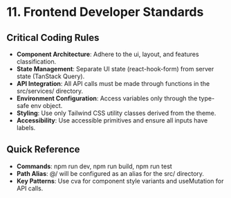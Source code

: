 # 11. Frontend Developer Standards

## Critical Coding Rules

- **Component Architecture**: Adhere to the ui, layout, and features classification.
- **State Management**: Separate UI state (react-hook-form) from server state (TanStack Query).
- **API Integration**: All API calls must be made through functions in the src/services/ directory.
- **Environment Configuration**: Access variables only through the type-safe env object.
- **Styling**: Use only Tailwind CSS utility classes derived from the theme.
- **Accessibility**: Use accessible primitives and ensure all inputs have labels.

## Quick Reference

- **Commands**: npm run dev, npm run build, npm run test
- **Path Alias**: @/ will be configured as an alias for the src/ directory.
- **Key Patterns**: Use cva for component style variants and useMutation for API calls.